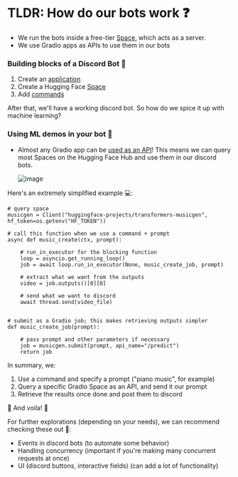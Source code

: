 # TLDR: How do our bots work ❓

- We run the bots inside a free-tier [Space](https://huggingface.co/new-space?sdk=gradio), which acts as a server. 
- We use Gradio apps as APIs to use them in our bots

### Building blocks of a Discord Bot 🤖

1. Create an [application](https://discord.com/developers/applications)
2. Create a Hugging Face [Space](https://huggingface.co/new-space?sdk=gradio)
3. Add [commands](https://huggingface.co/spaces/huggingface-projects/huggingbots/blob/main/app.py)

After that, we'll have a working discord bot. So how do we spice it up with machine learning?

### Using ML demos in your bot 🧠
- Almost any Gradio app can be [used as an API](https://www.gradio.app/guides/sharing-your-app#api-page)! This means we can query most Spaces on the Hugging Face Hub and use them in our discord bots.

  ![image](https://github.com/lunarflu/fork-discord-bots/assets/70143200/97316c28-7c99-42c0-ab6a-687819d678f8)


Here's an extremely simplified example 💻: 

    # query space
    musicgen = Client("huggingface-projects/transformers-musicgen", hf_token=os.getenv("HF_TOKEN"))

    # call this function when we use a command + prompt
    async def music_create(ctx, prompt): 
    
        # run_in_executor for the blocking function
        loop = asyncio.get_running_loop()
        job = await loop.run_in_executor(None, music_create_job, prompt)

        # extract what we want from the outputs
        video = job.outputs()[0][0]
        
        # send what we want to discord
        await thread.send(video_file)


    # submit as a Gradio job; this makes retrieving outputs simpler
    def music_create_job(prompt):
    
        # pass prompt and other parameters if necessary
        job = musicgen.submit(prompt, api_name="/predict")
        return job

In summary, we:
1. Use a command and specify a prompt ("piano music", for example)
2. Query a specific Gradio Space as an API, and send it our prompt
3. Retrieve the results once done and post them to discord

🎉 And voila! 🎉

For further explorations (depending on your needs), we can recommend checking these out 🧐:
- Events in discord bots (to automate some behavior)
- Handling concurrency (important if you're making many concurrent requests at once)
- UI (discord buttons, interactive fields) (can add a lot of functionality)
